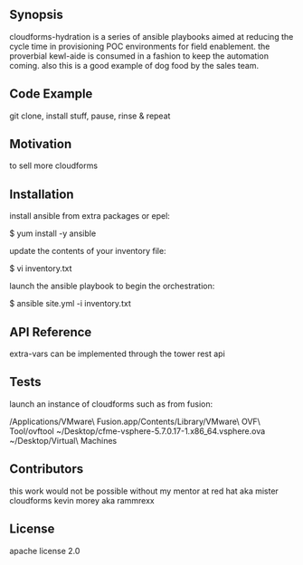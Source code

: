 ## Synopsis

cloudforms-hydration is a series of ansible playbooks aimed at reducing the cycle time in provisioning POC environments for field enablement.  the proverbial kewl-aide is consumed in a fashion to keep the automation coming.  also this is a good example of dog food by the sales team.

## Code Example

git clone, install stuff, pause, rinse & repeat

## Motivation

to sell more cloudforms

## Installation

install ansible from extra packages or epel:

$ yum install -y ansible

update the contents of your inventory file:

$ vi inventory.txt

launch the ansible playbook to begin the orchestration:

$ ansible site.yml -i inventory.txt


## API Reference

extra-vars can be implemented through the tower rest api

## Tests

launch an instance of cloudforms such as from fusion:

/Applications/VMware\ Fusion.app/Contents/Library/VMware\ OVF\ Tool/ovftool ~/Desktop/cfme-vsphere-5.7.0.17-1.x86_64.vsphere.ova ~/Desktop/Virtual\ Machines

## Contributors

this work would not be possible without my mentor at red hat aka mister cloudforms kevin morey aka rammrexx

## License

apache license 2.0

